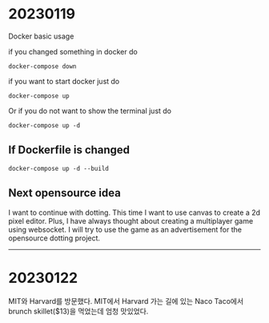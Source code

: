 # 20230119

Docker basic usage

if you changed something in docker do

```
docker-compose down
```

if you want to start docker just do

```
docker-compose up
```

Or if you do not want to show the terminal just do

```
docker-compose up -d
```

## If Dockerfile is changed

```
docker-compose up -d --build
```

## Next opensource idea

I want to continue with dotting. This time I want to use canvas to create a 2d pixel editor. Plus, I have always thought about creating a multiplayer game using websocket. I will try to use the game as an advertisement for the opensource dotting project.

---

# 20230122

MIT와 Harvard를 방문했다. MIT에서 Harvard 가는 길에 있는 Naco Taco에서 brunch skillet($13)을 먹었는데 엄청 맛있었다.
